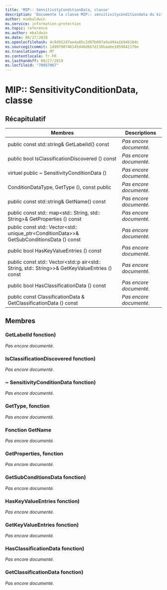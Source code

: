 ```yaml
---
title: 'MIP:: SensitivityConditionData, classe'
description: 'Documente la classe MIP:: sensitivityconditiondata du kit de développement logiciel (SDK) Microsoft Information Protection (MIP).'
author: msmbaldwin
ms.service: information-protection
ms.topic: reference
ms.author: mbaldwin
ms.date: 08/27/2019
ms.openlocfilehash: 4c8491247ae4a05c2d97b007a9a494a1b946104c
ms.sourcegitcommit: 1499790746145d40d667d138baa6e18598421f0e
ms.translationtype: MT
ms.contentlocale: fr-FR
ms.lasthandoff: 08/27/2019
ms.locfileid: "70057067"
---
```

# <a name="class-mipsensitivityconditiondata"></a>MIP:: SensitivityConditionData, classe 
  
## <a name="summary"></a>Récapitulatif
 Membres                        | Descriptions                                
--------------------------------|---------------------------------------------
public const std::string& GetLabelId() const  | _Pas encore documenté._
public bool IsClassificationDiscovered () const  | _Pas encore documenté._
virtuel public ~ SensitivityConditionData ()  | _Pas encore documenté._
ConditionDataType, GetType (), const public  | _Pas encore documenté._
public const std::string& GetName() const  | _Pas encore documenté._
public const std:: map\<std:: String, std:: String\>& GetProperties () const  | _Pas encore documenté._
public const std:: Vector\<std:: unique_ptr\<ConditionData\>\>& GetSubConditionsData () const  | _Pas encore documenté._
public bool HasKeyValueEntries () const  | _Pas encore documenté._
public const std:: Vector\<std::p air\<std:: String, std:: String\>\>& GetKeyValueEntries () const  | _Pas encore documenté._
public bool HasClassificationData () const  | _Pas encore documenté._
public const ClassificationData & GetClassificationData () const  | _Pas encore documenté._
  
## <a name="members"></a>Membres
  
### <a name="getlabelid-function"></a>GetLabelId fonction)
_Pas encore documenté._

  
### <a name="isclassificationdiscovered-function"></a>IsClassificationDiscovered fonction)
_Pas encore documenté._

  
### <a name="sensitivityconditiondata-function"></a>~ SensitivityConditionData fonction)
_Pas encore documenté._

  
### <a name="gettype-function"></a>GetType, fonction
_Pas encore documenté._

  
### <a name="getname-function"></a>Fonction GetName
_Pas encore documenté._

  
### <a name="getproperties-function"></a>GetProperties, fonction
_Pas encore documenté._

  
### <a name="getsubconditionsdata-function"></a>GetSubConditionsData fonction)
_Pas encore documenté._

  
### <a name="haskeyvalueentries-function"></a>HasKeyValueEntries fonction)
_Pas encore documenté._

  
### <a name="getkeyvalueentries-function"></a>GetKeyValueEntries fonction)
_Pas encore documenté._

  
### <a name="hasclassificationdata-function"></a>HasClassificationData fonction)
_Pas encore documenté._

  
### <a name="getclassificationdata-function"></a>GetClassificationData fonction)
_Pas encore documenté._
